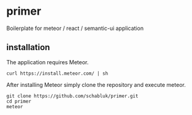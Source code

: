 # primer

Boilerplate for meteor / react / semantic-ui application

## installation

The application requires Meteor.

```
curl https://install.meteor.com/ | sh
```

After installing Meteor simply clone the repository and execute meteor.

```
git clone https://github.com/schabluk/primer.git
cd primer
meteor
```
